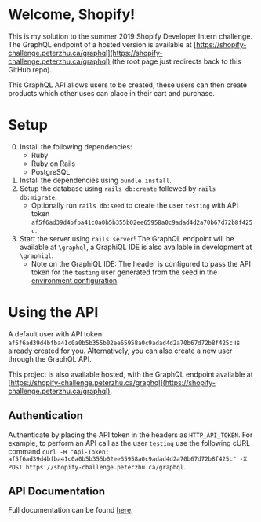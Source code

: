 # Welcome, Shopify!

This is my solution to the summer 2019 Shopify Developer Intern challenge. The GraphQL endpoint of a hosted version is available at [https://shopify-challenge.peterzhu.ca/graphql](https://shopify-challenge.peterzhu.ca/graphql) (the root page just redirects back to this GitHub repo).

This GraphQL API allows users to be created, these users can then create products which other uses can place in their cart and purchase.

# Setup

0. Install the following dependencies:
    - Ruby
    - Ruby on Rails
    - PostgreSQL
1. Install the dependencies using `bundle install`.
2. Setup the database using `rails db:create` followed by `rails db:migrate`.
    - Optionally run `rails db:seed` to create the user `testing` with API token `af5f6ad39d4bfba41c0a0b5b355b02ee65958a0c9adad4d2a70b67d72b8f425c`.
3. Start the server using `rails server`! The GraphQL endpoint will be available at `\graphql`, a GraphiQL IDE is also available in development at `\graphiql`.
    - Note on the GraphiQL IDE: The header is configured to pass the API token for the `testing` user generated from the seed in the [environment configuration](https://github.com/peterzhu2118/shopify-summer-2019/blob/master/config/environments/development.rb#L72).

# Using the API

A default user with API token `af5f6ad39d4bfba41c0a0b5b355b02ee65958a0c9adad4d2a70b67d72b8f425c` is already created for you. Alternatively, you can also create a new user through the GraphQL API.

This project is also available hosted, with the GraphQL endpoint available at [https://shopify-challenge.peterzhu.ca/graphql](https://shopify-challenge.peterzhu.ca/graphql).

## Authentication

Authenticate by placing the API token in the headers as `HTTP_API_TOKEN`. For example, to perform an API call as the user `testing` use the following cURL command `curl -H "Api-Token: af5f6ad39d4bfba41c0a0b5b355b02ee65958a0c9adad4d2a70b67d72b8f425c" -X POST https://shopify-challenge.peterzhu.ca/graphql`.

## API Documentation

Full documentation can be found [here](https://www.peterzhu.ca/shopify-summer-2019/).
